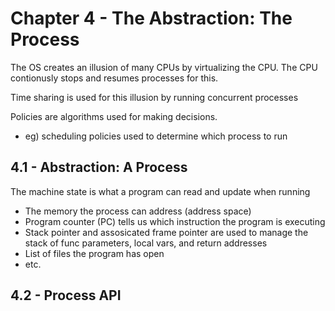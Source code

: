# Chapter 4 - The Abstraction: The Process

The OS creates an illusion of many CPUs by virtualizing the CPU. The CPU contionusly stops and resumes processes for this.

Time sharing is used for this illusion by running concurrent processes

Policies are algorithms used for making decisions. 
- eg) scheduling policies used to determine which process to run

## 4.1 - Abstraction: A Process

The machine state is what a program can read and update when running
- The memory the process can address (address space)
- Program counter (PC) tells us which instruction the program is executing
- Stack pointer and assosicated frame pointer are used to manage the stack of func parameters, local vars, and return addresses
- List of files the program has open
- etc.

## 4.2 - Process API

